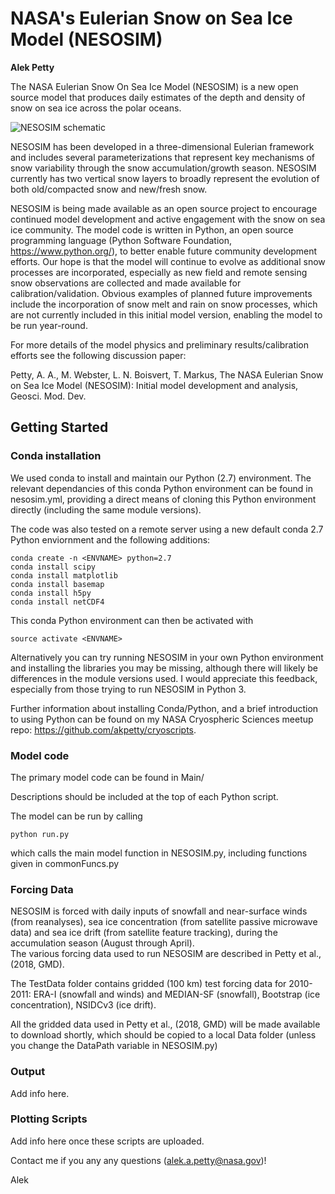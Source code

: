 # NASA's Eulerian Snow on Sea Ice Model (NESOSIM)
**Alek Petty**

The NASA Eulerian Snow On Sea Ice Model (NESOSIM) is a new open source model that produces daily estimates of the depth and density of snow on sea ice across the polar oceans.

![NESOSIM schematic](schamtic.png?raw=true "NESOSIM V1 schematic")

NESOSIM has been developed in a three-dimensional Eulerian framework and includes several parameterizations that represent key mechanisms of snow variability through the snow accumulation/growth season. NESOSIM currently has two vertical snow layers to broadly represent the evolution of both old/compacted snow and new/fresh snow. 

NESOSIM is being made available as an open source project to encourage continued model development and active engagement with the snow on sea ice community. The model code is written in Python, an open source programming language (Python Software Foundation, https://www.python.org/), to better enable future community development efforts. Our hope is that the model will continue to evolve as additional snow processes are incorporated, especially as new field and remote sensing snow observations are collected and made available for calibration/validation. Obvious examples of planned future improvements include the incorporation of snow melt and rain on snow processes, which are not currently included in this initial model version, enabling the model to be run year-round.

For more details of the model physics and preliminary results/calibration efforts see the following discussion paper:

Petty, A. A., M. Webster, L. N. Boisvert, T. Markus, The NASA Eulerian Snow on Sea Ice Model (NESOSIM): Initial model development and analysis, Geosci. Mod. Dev.


## Getting Started

### Conda installation

We used conda to install and maintain our Python (2.7) environment. The relevant dependancies of this conda Python environment can be found in nesosim.yml, providing a direct means of cloning this Python environment directly (including the same module versions). 

The code was also tested on a remote server using a new default conda 2.7 Python enviornment and the following additions:

```
conda create -n <ENVNAME> python=2.7
conda install scipy
conda install matplotlib
conda install basemap
conda install h5py
conda install netCDF4
```
This conda Python environment can then be activated with 

```
source activate <ENVNAME>
```

Alternatively you can try running NESOSIM in your own Python environment and installing the libraries you may be missing, although there will likely be differences in the module versions used. I would appreciate this feedback, especially from those trying to run NESOSIM in Python 3.

Further information about installing Conda/Python, and a brief introduction to using Python can be found on my NASA Cryospheric Sciences meetup repo: https://github.com/akpetty/cryoscripts.

### Model code

The primary model code can be found in Main/

Descriptions should be included at the top of each Python script. 

The model can be run by calling 

```
python run.py
```
which calls the main model function in NESOSIM.py, including functions given in commonFuncs.py


### Forcing Data

NESOSIM is forced with daily inputs of snowfall and near-surface winds (from reanalyses), sea ice concentration (from satellite passive microwave data) and sea ice drift (from satellite feature tracking), during the accumulation season (August through April).  
The various forcing data used to run NESOSIM are described in Petty et al., (2018, GMD).

The TestData folder contains gridded (100 km) test forcing data for 2010-2011: ERA-I (snowfall and winds) and MEDIAN-SF (snowfall), Bootstrap (ice concentration), NSIDCv3 (ice drift). 

All the gridded data used in Petty et al., (2018, GMD) will be made available to download shortly, which should be copied to a local Data folder (unless you change the DataPath variable in NESOSIM.py)

### Output

Add info here.

### Plotting Scripts

Add info here once these scripts are uploaded.

Contact me if you any any questions (alek.a.petty@nasa.gov)!

Alek



